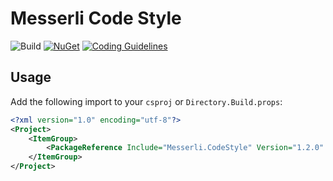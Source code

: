 # Messerli Code Style

![Build](https://github.com/messerli-informatik-ag/code-style/workflows/Build/badge.svg)
[![NuGet](https://img.shields.io/nuget/v/Messerli.CodeStyle.svg)](https://www.nuget.org/packages/Messerli.CodeStyle)
[![Coding Guidelines](https://img.shields.io/badge/coding%20guidelines-pdf-blueviolet)](https://messerli-informatik-ag.github.io/code-style/c-sharp-coding-guidelines.pdf)

## Usage

Add the following import to your `csproj` or `Directory.Build.props`:

```xml
<?xml version="1.0" encoding="utf-8"?>
<Project>
    <ItemGroup>
        <PackageReference Include="Messerli.CodeStyle" Version="1.2.0" PrivateAssets="all" />
    </ItemGroup>
</Project>
```


